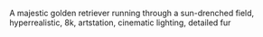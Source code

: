 A majestic golden retriever running through a sun-drenched field, hyperrealistic, 8k, artstation, cinematic lighting, detailed fur
